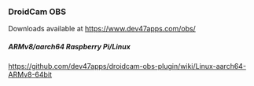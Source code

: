### DroidCam OBS

Downloads available at
https://www.dev47apps.com/obs/

##### ARMv8/aarch64 Raspberry Pi/Linux
https://github.com/dev47apps/droidcam-obs-plugin/wiki/Linux-aarch64-ARMv8-64bit
